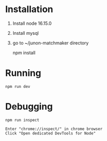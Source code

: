 Installation
==========

1. Install node 16.15.0
2. Install mysql

3. go to ~/junon-matchmaker directory

    npm install

Running
==========

    npm run dev

Debugging
==========

    npm run inspect

    Enter "chrome://inspect/" in chrome browser
    Click "Open dedicated DevTools for Node"
